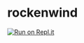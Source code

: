 # rockenwind
[![Run on Repl.it](https://repl.it/badge/github/rockenwind/rockenwind)](https://repl.it/github/rockenwind/rockenwind)